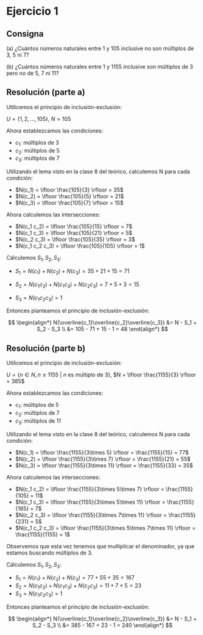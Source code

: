 # Ejercicio 1

## Consigna

(a) ¿Cuántos números naturales entre 1 y 105 inclusive no son múltiplos de 3, 5 ni 7?

(b) ¿Cuántos números naturales entre 1 y 1155 inclusive son múltiplos de 3 pero no de 5, 7 ni 11?

## Resolución (parte a)

Utilicemos el principio de inclusión-exclusión:

$U = \{1, 2, \ldots, 105\}$, $N = 105$

Ahora establezcamos las condiciones:

- $c_1$: múltiplos de 3
- $c_2$: múltiplos de 5
- $c_3$: múltiplos de 7

Utilizando el lema visto en la clase 8 del teórico, calculemos N para cada condición:

- $N(c_1) = \lfloor \frac{105}{3} \rfloor = 35$
- $N(c_2) = \lfloor \frac{105}{5} \rfloor = 21$
- $N(c_3) = \lfloor \frac{105}{7} \rfloor = 15$

Ahora calculemos las intersecciones:

- $N(c_1 c_2) = \lfloor \frac{105}{15} \rfloor = 7$
- $N(c_1 c_3) = \lfloor \frac{105}{21} \rfloor = 5$
- $N(c_2 c_3) = \lfloor \frac{105}{35} \rfloor = 3$
- $N(c_1 c_2 c_3) = \lfloor \frac{105}{105} \rfloor = 1$

Cálculemos $S_1, S_2, S_3$:

- $S_1 = N(c_1) + N(c_2) + N(c_3) = 35 + 21 + 15 = 71$

- $S_2 = N(c_1 c_2) + N(c_1 c_3) + N(c_2 c_3) = 7 + 5 + 3 = 15$

- $S_3 = N(c_1 c_2 c_3) = 1$

Entonces planteamos el principio de inclusión-exclusión:

$$
\begin{align*}
N(\overline{c_1}\overline{c_2}\overline{c_3}) &= N - S_1 + S_2 - S_3 \\
&= 105 - 71 + 15 - 1 = 48
\end{align*}
$$

## Resolución (parte b)

Utilicemos el principio de inclusión-exclusión:

$U = \{n\in N, n \leq 1155 \text{ }|\text{ } n \text{ es múltiplo de 3}\}$, $N = \lfloor \frac{1155}{3} \rfloor = 385$

Ahora establezcamos las condiciones:

- $c_1$: múltiplos de 5
- $c_2$: múltiplos de 7
- $c_3$: múltiplos de 11

Utilizando el lema visto en la clase 8 del teórico, calculemos N para cada condición:

- $N(c_1) = \lfloor \frac{1155}{3\times 5} \rfloor = \frac{1155}{15} = 77$
- $N(c_2) = \lfloor \frac{1155}{3\times 7} \rfloor = \frac{1155}{21} = 55$
- $N(c_3) = \lfloor \frac{1155}{3\times 11} \rfloor = \frac{1155}{33} = 35$

Ahora calculemos las intersecciones:

- $N(c_1 c_2) = \lfloor \frac{1155}{3\times 5\times 7} \rfloor = \frac{1155}{105} = 11$
- $N(c_1 c_3) = \lfloor \frac{1155}{3\times 5\times 11} \rfloor = \frac{1155}{165} = 7$
- $N(c_2 c_3) = \lfloor \frac{1155}{3\times 7\times 11} \rfloor = \frac{1155}{231} = 5$
- $N(c_1 c_2 c_3) = \lfloor \frac{1155}{3\times 5\times 7\times 11} \rfloor = \frac{1155}{1155} = 1$

Observemos que esta vez tenemos que multiplicar el denominador, ya que estamos buscando múltiplos de 3.

Cálculemos $S_1, S_2, S_3$:

- $S_1 = N(c_1) + N(c_2) + N(c_3) = 77 + 55 + 35 = 167$
- $S_2 = N(c_1 c_2) + N(c_1 c_3) + N(c_2 c_3) = 11 + 7 + 5 = 23$
- $S_3 = N(c_1 c_2 c_3) = 1$

Entonces planteamos el principio de inclusión-exclusión:

$$
\begin{align*}
N(\overline{c_1}\overline{c_2}\overline{c_3}) &= N - S_1 + S_2 - S_3 \\
&= 385 - 167 + 23 - 1 = 240
\end{align*}
$$
